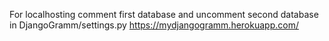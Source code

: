For localhosting comment first database and uncomment second database
in DjangoGramm/settings.py
https://mydjangogramm.herokuapp.com/